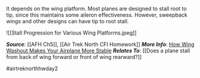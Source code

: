 It depends on the wing platform. Most planes are designed to stall root to tip, since this maintains some aileron effectiveness. However, sweepback wings and other designs can have tip to root stall.

![[Stall Progression for Various Wing Platforms.jpeg]]

***Source***: [[AFH Ch5]], [[Air Trek North CFI Homework]]
***More Info***: [How Wing Washout Makes Your Airplane More Stable](https://www.boldmethod.com/learn-to-fly/aircraft-systems/how-wing-washout-makes-your-airplane-and-wings-more-stable-when-flying/)
***Relates To***: [[Does a plane stall from back of wing forward or front of wing rearward?]]

#airtreknorthhwday2